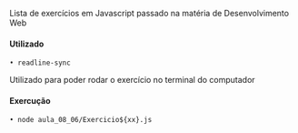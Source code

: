 Lista de exercícios em Javascript passado na matéria de Desenvolvimento Web

#### Utilizado
```
• readline-sync
```
Utilizado para poder rodar o exercício no terminal do computador

#### Exercução
```
• node aula_08_06/Exercicio${xx}.js
```
